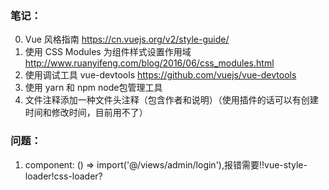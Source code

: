 ### 笔记：
0. Vue 风格指南 https://cn.vuejs.org/v2/style-guide/
1. 使用 CSS Modules 为组件样式设置作用域
    http://www.ruanyifeng.com/blog/2016/06/css_modules.html
2. 使用调试工具 vue-devtools  https://github.com/vuejs/vue-devtools
3. 使用 yarn 和 npm node包管理工具
4. 文件注释添加一种文件头注释（包含作者和说明）（使用插件的话可以有创建时间和修改时间，目前用不了）







### 问题：
1. component: () => import('@/views/admin/login'),报错需要!!vue-style-loader!css-loader?